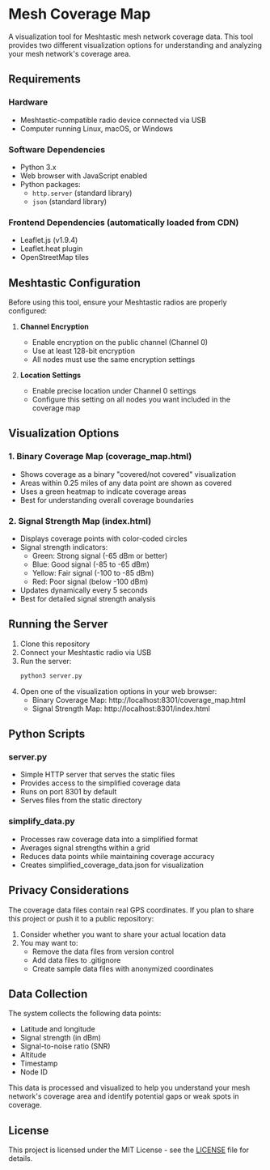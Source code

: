 # Mesh Coverage Map

A visualization tool for Meshtastic mesh network coverage data. This tool provides two different visualization options for understanding and analyzing your mesh network's coverage area.

## Requirements

### Hardware
- Meshtastic-compatible radio device connected via USB
- Computer running Linux, macOS, or Windows

### Software Dependencies
- Python 3.x
- Web browser with JavaScript enabled
- Python packages:
  - `http.server` (standard library)
  - `json` (standard library)

### Frontend Dependencies (automatically loaded from CDN)
- Leaflet.js (v1.9.4)
- Leaflet.heat plugin
- OpenStreetMap tiles

## Meshtastic Configuration

Before using this tool, ensure your Meshtastic radios are properly configured:

1. **Channel Encryption**
   - Enable encryption on the public channel (Channel 0)
   - Use at least 128-bit encryption
   - All nodes must use the same encryption settings

2. **Location Settings**
   - Enable precise location under Channel 0 settings
   - Configure this setting on all nodes you want included in the coverage map

## Visualization Options

### 1. Binary Coverage Map (coverage_map.html)
- Shows coverage as a binary "covered/not covered" visualization
- Areas within 0.25 miles of any data point are shown as covered
- Uses a green heatmap to indicate coverage areas
- Best for understanding overall coverage boundaries

### 2. Signal Strength Map (index.html)
- Displays coverage points with color-coded circles
- Signal strength indicators:
  - Green: Strong signal (-65 dBm or better)
  - Blue: Good signal (-85 to -65 dBm)
  - Yellow: Fair signal (-100 to -85 dBm)
  - Red: Poor signal (below -100 dBm)
- Updates dynamically every 5 seconds
- Best for detailed signal strength analysis

## Running the Server

1. Clone this repository
2. Connect your Meshtastic radio via USB
3. Run the server:
   ```bash
   python3 server.py
   ```
4. Open one of the visualization options in your web browser:
   - Binary Coverage Map: http://localhost:8301/coverage_map.html
   - Signal Strength Map: http://localhost:8301/index.html

## Python Scripts

### server.py
- Simple HTTP server that serves the static files
- Provides access to the simplified coverage data
- Runs on port 8301 by default
- Serves files from the static directory

### simplify_data.py
- Processes raw coverage data into a simplified format
- Averages signal strengths within a grid
- Reduces data points while maintaining coverage accuracy
- Creates simplified_coverage_data.json for visualization

## Privacy Considerations

The coverage data files contain real GPS coordinates. If you plan to share this project or push it to a public repository:

1. Consider whether you want to share your actual location data
2. You may want to:
   - Remove the data files from version control
   - Add data files to .gitignore
   - Create sample data files with anonymized coordinates

## Data Collection

The system collects the following data points:
- Latitude and longitude
- Signal strength (in dBm)
- Signal-to-noise ratio (SNR)
- Altitude
- Timestamp
- Node ID

This data is processed and visualized to help you understand your mesh network's coverage area and identify potential gaps or weak spots in coverage.

## License

This project is licensed under the MIT License - see the [LICENSE](LICENSE) file for details.
